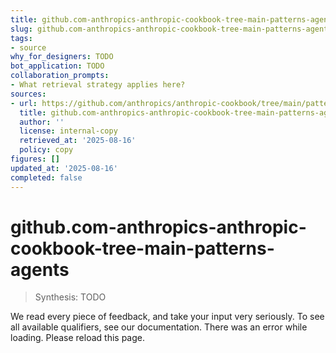 ```yaml
---
title: github.com-anthropics-anthropic-cookbook-tree-main-patterns-agents
slug: github.com-anthropics-anthropic-cookbook-tree-main-patterns-agents
tags:
- source
why_for_designers: TODO
bot_application: TODO
collaboration_prompts:
- What retrieval strategy applies here?
sources:
- url: https://github.com/anthropics/anthropic-cookbook/tree/main/patterns/agents
  title: github.com-anthropics-anthropic-cookbook-tree-main-patterns-agents
  author: ''
  license: internal-copy
  retrieved_at: '2025-08-16'
  policy: copy
figures: []
updated_at: '2025-08-16'
completed: false
---
```


# github.com-anthropics-anthropic-cookbook-tree-main-patterns-agents

> Synthesis: TODO

We read every piece of feedback, and take your input very seriously.
To see all available qualifiers, see our documentation.
There was an error while loading. Please reload this page.
